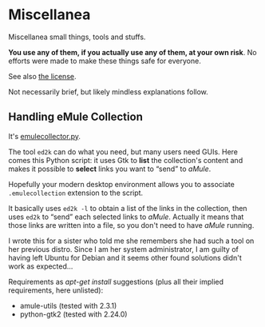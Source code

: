 # Miscellanea

Miscellanea small things, tools and stuffs.

**You use any of them, if you actually use any of them, at your own
risk**. No efforts were made to make these things safe for everyone.

See also [the license](miscellanea/LICENSE).

Not necessarily brief, but likely mindless explanations follow.

## Handling eMule Collection

It's [emulecollector.py](miscellanea/emulecollector.py).

The tool `ed2k` can do what you need, but many users need GUIs. Here
comes this Python script: it uses Gtk to **list** the collection's
content and makes it possible to **select** links you want to
“send” to *aMule*.

Hopefully your modern desktop environment allows you to associate
`.emulecollection` extension to the script.

It basically uses `ed2k -l` to obtain a list of the links in the
collection, then uses `ed2k` to “send” each selected links to
*aMule*. Actually it means that those links are written into a file,
so you don't need to have *aMule* running.

I wrote this for a sister who told me she remembers she had such a
tool on her previous distro. Since I am her system administrator,
I am guilty of having left Ubuntu for Debian and it seems other
found solutions didn't work as expected…

Requirements as *apt-get install* suggestions (plus all their implied
requirements, here unlisted):

- amule-utils (tested with 2.3.1)
- python-gtk2 (tested with 2.24.0)

